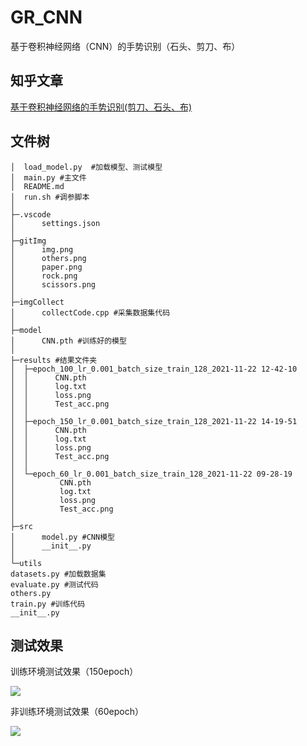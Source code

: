 # GR_CNN

基于卷积神经网络（CNN）的手势识别（石头、剪刀、布）

## 知乎文章

[基于卷积神经网络的手势识别(剪刀、石头、布)](https://zhuanlan.zhihu.com/p/435710484)

## 文件树

```
│  load_model.py  #加载模型、测试模型
│  main.py #主文件
│  README.md
│  run.sh #调参脚本
│
├─.vscode
│      settings.json
│
├─gitImg
│      img.png
│      others.png
│      paper.png
│      rock.png
│      scissors.png
│
├─imgCollect
│      collectCode.cpp #采集数据集代码
│
├─model
│      CNN.pth #训练好的模型
│
├─results #结果文件夹
│  ├─epoch_100_lr_0.001_batch_size_train_128_2021-11-22 12-42-10
│  │      CNN.pth
│  │      log.txt
│  │      loss.png
│  │      Test_acc.png
│  │
│  ├─epoch_150_lr_0.001_batch_size_train_128_2021-11-22 14-19-51
│  │      CNN.pth
│  │      log.txt
│  │      loss.png
│  │      Test_acc.png
│  │
│  └─epoch_60_lr_0.001_batch_size_train_128_2021-11-22 09-28-19
│          CNN.pth
│          log.txt
│          loss.png
│          Test_acc.png
│
├─src
│      model.py #CNN模型
│      __init__.py
│
└─utils
datasets.py #加载数据集
evaluate.py #测试代码
others.py
train.py #训练代码
__init__.py
```

## 测试效果

训练环境测试效果（150epoch）

![](./gitImg/2.gif)

非训练环境测试效果（60epoch）

![](./gitImg/1.gif)